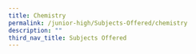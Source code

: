```yaml
---
title: Chemistry
permalink: /junior-high/Subjects-Offered/chemistry
description: ""
third_nav_title: Subjects Offered
---
```

